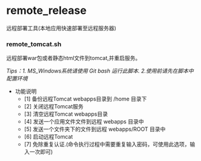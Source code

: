 # remote_release
远程部署工具(本地应用快速部署至远程服务器)

### remote_tomcat.sh
远程部署war包或者静态html文件到tomcat,并重启服务。

*Tips：1. MS_Windows系统请使用 Git bash 运行此脚本. 2.使用前请先在脚本中配置环境*

* 功能说明
  * [1] 备份远程Tomcat webapps目录到 /home 目录下
  * [2] 关闭远程Tomcat服务
  * [3] 清空远程Tomcat webapps目录
  * [4] 发送一个应用文件文件到远程 webapps 目录中
  * [5] 发送一个文件夹下的文件到远程 webapps/ROOT 目录中
  * [6] 启动远程Tomcat
  * [7] 免除重复认证.(命令执行过程中需要重复输入密码，可使用此选项，输入一次即可)

